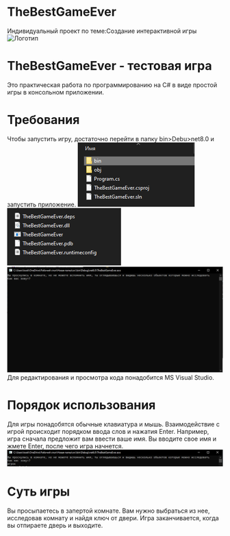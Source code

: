 # TheBestGameEver
 Индивидуальный проект по теме:Создание интерактивной игры
![Логотип](https://octodex.github.com/images/orderedlistocat.png "Логотип GitHub")
# TheBestGameEver - тестовая игра
Это практическая работа по программированию на C# в виде простой игры в консольном приложении.
# Требования
Чтобы запустить игру, достаточно перейти в папку bin>Debu>net8.0 и запустить приложение.
![alt text](image.PNG)
![alt text](image-1.PNG)
![alt text](image-2.PNG)
Для редактирования и просмотра кода понадобится MS Visual Studio.
# Порядок использования
Для игры понадобятся обычные клавиатура и мышь. Взаимодействие с игрой происходит порядком ввода слов и нажатия Enter.
Например, игра сначала предложит вам ввести ваше имя. Вы вводите свое имя и жмете Enter, после чего игра начнется.
![alt text](image-3.PNG)

# Суть игры
Вы просыпаетесь в запертой комнате.
Вам нужно выбраться из нее, исследовав комнату и найдя ключ от двери. Игра заканчивается, когда вы отпираете дверь и выходите.
